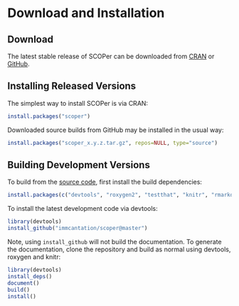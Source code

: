 # Download and Installation

Download
-------------------------------------------------------------------------------

The latest stable release of SCOPer can be downloaded from 
[CRAN](http://cran.rstudio.com/web/packages/scoper) or 
[GitHub](https://github.com/immcantation/scoper/tags).

Installing Released Versions
-------------------------------------------------------------------------------

The simplest way to install SCOPer is via CRAN:

```R
install.packages("scoper")
```

Downloaded source builds from GitHub may be installed in the usual way:

```R
install.packages("scoper_x.y.z.tar.gz", repos=NULL, type="source")
```

Building Development Versions
-------------------------------------------------------------------------------

To build from the [source code](http://github.com/immcantation/scoper),
first install the build dependencies:

```R
install.packages(c("devtools", "roxygen2", "testthat", "knitr", "rmarkdown", "Rcpp"))
```

To install the latest development code via devtools:

```R
library(devtools)
install_github("immcantation/scoper@master")
```

Note, using `install_github` will not build the documentation. To generate the 
documentation, clone the repository and build as normal using devtools, 
roxygen and knitr:

```R
library(devtools)
install_deps()
document()
build()
install()
```
